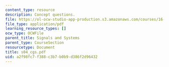 ```yaml
---
content_type: resource
description: Concept questions.
file: https://ol-ocw-studio-app-production.s3.amazonaws.com/courses/16-01-unified-engineering-i-ii-iii-iv-fall-2005-spring-2006/a2f98fc7f388c3b7b0b9d386f2d96432_s04_cgs.pdf
file_type: application/pdf
learning_resource_types: []
ocw_type: OCWFile
parent_title: Signals and Systems
parent_type: CourseSection
resourcetype: Document
title: s04_cgs.pdf
uid: a2f98fc7-f388-c3b7-b0b9-d386f2d96432
---
```


